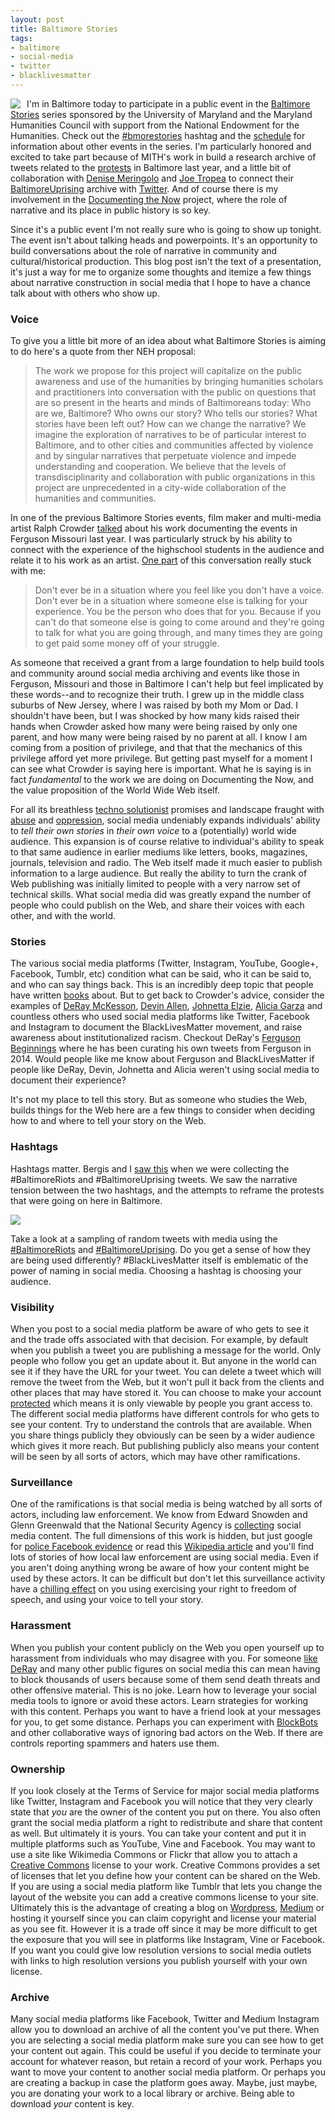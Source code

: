 ```yaml
---
layout: post
title: Baltimore Stories
tags:
- baltimore
- social-media
- twitter
- blacklivesmatter
---
```



<a href="https://arhusynergy.umd.edu/programs/baltimore-stories-narratives-and-life-american-city"><img src="https://arhusynergy.umd.edu/sites/arhusynergy.umd.edu/files/styles/grid/public/baltimore_stories_rectangle.jpg" style="float: left; margin-right: 10px;" class="img-fluid"></a>

I'm in Baltimore today to participate in a public event in the [Baltimore
Stories] series sponsored by the University of Maryland and the Maryland
Humanities Council with support from the National Endowment for the Humanities.
Check out the [#bmorestories] hashtag and the [schedule] for information about
other events in the series. I'm particularly honored and excited to take part
because of MITH's work in build a research archive of tweets related to the
[protests] in Baltimore last year, and a little bit of collaboration with
[Denise Meringolo] and [Joe Tropea] to connect their [BaltimoreUprising] archive
with [Twitter]. And of course there is my involvement in the [Documenting the
Now] project, where the role of narrative and its place in public history is so
key.

Since it's a public event I'm not really sure who is going to show up tonight.
The event isn't about talking heads and powerpoints. It's an opportunity to
build conversations about the role of narrative in community and
cultural/historical production. This blog post isn't the text of a
presentation, it's just a way for me to organize some thoughts and itemize a few
things about narrative construction in social media that I hope to have a 
chance talk about with others who show up.

### Voice

To give you a little bit more of an idea about what Baltimore Stories is aiming
to do here's a quote from ther NEH proposal:

> The work we propose for this project will capitalize on the public awareness
> and use of the humanities by bringing humanities scholars and practitioners
> into conversation with the public on questions that are so present in the
> hearts and minds of Baltimoreans today: Who are we, Baltimore? Who owns our
> story? Who tells our stories? What stories have been left out? How can we
> change the narrative? We imagine the exploration of narratives to be of
> particular interest to Baltimore, and to other cities and communities affected
> by violence and by singular narratives that perpetuate violence and impede
> understanding and cooperation. We believe that the levels of
> transdisciplinarity and collaboration with public organizations in this
> project are unprecedented in a city-wide collaboration of the humanities and
> communities.

In one of the previous Baltimore Stories events, film maker and multi-media
artist Ralph Crowder [talked] about his work documenting the events in Ferguson
Missouri last year. I was particularly struck by his ability to connect with the
experience of the highschool students in the audience and relate it to his work
as an artist. [One part] of this conversation really stuck with me:

> Don't ever be in a situation where you feel like you don't have a voice.
> Don't ever be in a situation where someone else is talking for your
> experience. You be the person who does that for you. Because if you can't do
> that someone else is going to come around and they're going to talk for what
> you are going through, and many times they are going to get paid some money
> off of your struggle.

As someone that received a grant from a large foundation to help build tools
and community around social media archiving and events like
those in Ferguson, Missouri and those in Baltimore I can't help but feel
implicated by these words--and to recognize their truth. I grew up in the middle
class suburbs of New Jersey, where I was raised by both my Mom or Dad. I
shouldn't have been, but I was shocked by how many kids raised their hands when
Crowder asked how many were being raised by only one parent, and how many were
being raised by no parent at all. I know I am coming from a position of
privilege, and that that the mechanics of this privilege afford yet more
privilege. But getting past myself for a moment I can see what Crowder is
saying here is important. What he is saying is in fact *fundamental*
to the work we are doing on Documenting the Now, and the value proposition of
the World Wide Web itself.

For all its breathless [techno solutionist] promises and landscape fraught with
[abuse] and [oppression], social media undeniably expands individuals' ability
to *tell their own stories* in *their own voice* to a (potentially) world wide
audience. This expansion is of course relative to individual's ability to speak
to that same audience in earlier mediums like letters, books, magazines,
journals, television and radio. The Web itself made it much easier to publish
information to a large audience. But really the ability to turn the crank of Web
publishing was initially limited to people with a very narrow set of technical
skills. What social media did was greatly expand the number of people who could
publish on the Web, and share their voices with each other, and with the world.

### Stories

The various social media platforms (Twitter, Instagram,
YouTube, Google+, Facebook, Tumblr, etc) condition what can be said, who it can
be said to, and who can say things back. This is an incredibly deep topic that
people have written [books] about. But to get back to Crowder's advice, consider
the examples of [DeRay McKesson], [Devin Allen], [Johnetta Elzie], [Alicia
Garza] and countless others who used social media platforms like Twitter,
Facebook and Instagram to document the BlackLivesMatter movement, and raise
awareness about institutionalized racism. Checkout DeRay's [Ferguson Beginnings]
where he has been curating his own tweets from Ferguson in 2014. Would people
like me know about Ferguson and BlackLivesMatter if people like DeRay, Devin, 
Johnetta and Alicia weren't using social media to document their experience?

It's not my place to tell this story. But as someone who studies the Web,
builds things for the Web here are a few things to consider when deciding how to
and where to tell your story on the Web.

### Hashtags

Hashtags matter. Bergis and I [saw this] when we were collecting the #BaltimoreRiots
and #BaltimoreUprising tweets. We saw the narrative tension between the two
hashtags, and the attempts to reframe the protests that were going on here in 
Baltimore. 

<div class="text-center">
<a href="https://medium.com/on-archivy/baltimoreuprising-vs-baltimoreriots-f3f37eddc93b"><img class="img-fluid" src="https://cdn-images-1.medium.com/max/800/1*lveQlmf0gl7YwIYgVcUzVA.png"></a>
</div>

Take a look at a sampling of random tweets with media using the 
[#BaltimoreRiots] and [#BaltimoreUprising]. Do you get a sense of how they are
being used differently? #BlackLivesMatter itself is emblematic of the power of
naming in social media. Choosing a hashtag is choosing your audience. 

### Visibility

When you post to a social media platform be aware of who gets to see it and 
the trade offs associated with that decision. For example, by default when you
publish a tweet you are publishing a message for the world. Only people who
follow you get an update about it. But anyone in the world can see it if they
have the URL for your tweet. You can delete a tweet which will remove
the tweet from the Web, but it won't pull it back from the clients and other
places that may have stored it. You can choose to make your account 
[protected] which means it is only viewable by people you grant access to. The
different social media platforms have different controls for who gets to see
your content. Try to understand the controls that are available. When you share
things publicly they obviously can be seen by a wider audience which gives it
more reach. But publishing publicly also means your content will be seen by all
sorts of actors, which may have other ramifications.

### Surveillance

One of the ramifications is that social media is being watched by all sorts of
actors, including law enforcement. We know from Edward Snowden and Glenn
Greenwald that the National Security Agency is [collecting] social media
content. The full dimensions of this work is hidden, but just google for [police
Facebook evidence] or read this [Wikipedia article] and you'll find lots of
stories of how local law enforcement are using social media. Even if you aren't
doing anything wrong be aware of how your content might be used by these actors.
It can be difficult but don't let this surveillance activity have a [chilling
effect] on you using exercising your right to freedom of speech, and using your
voice to tell your story. 

### Harassment

When you publish your content publicly on the Web you open yourself up to 
harassment from individuals who may disagree with you. For someone [like DeRay]
and many other public figures on social media this can mean having to block
thousands of users because some of them send death threats and other offensive
material. This is no joke. Learn how to leverage your social media tools to 
ignore or avoid these actors. Learn strategies for working with this content.
Perhaps you want to have a friend look at your messages for you, to get some
distance. Perhaps you can experiment with [BlockBots] and other collaborative
ways of ignoring bad actors on the Web. If there are controls reporting 
spammers and haters use them.

### Ownership

If you look closely at the Terms of Service for major social media platforms
like Twitter, Instagram and Facebook you will notice that they very clearly
state that *you* are the owner of the content you put on there. You also often
grant the social media platform a right to redistribute and share that content
as well. But ultimately it is yours. You can take your content and put it in
multiple platforms such as YouTube, Vine and Facebook. You may want to use a
site like Wikimedia Commons or Flickr that allow you to attach a 
[Creative Commons] license to your work. Creative Commons provides a set of
licenses that let you define how your content can be shared on the Web. If 
you are using a social media platform like Tumblr that lets you change the
layout of the website you can add a creative commons license to your site.
Ultimately this is the advantage of creating a blog on [Wordpress], [Medium] or
hosting it yourself since you can claim copyright and license your material as
you see fit.  However it is a trade off since it may be more difficult to get
the exposure that you will see in platforms like Instagram, Vine or Facebook.
If you want you could give low resolution versions to social media outlets with
links to high resolution versions you publish yourself with your own license.

### Archive

Many social media platforms like Facebook, Twitter and Medium Instagram allow 
you to download an archive of all the content you've put there. When you are
selecting a social media platform make sure you can see how to get your content
out again. This could be useful if you decide to terminate your account for
whatever reason, but retain a record of your work. Perhaps you want to move your
content to another social media platform. Or perhaps you are creating a backup
in case the platform goes away. Maybe, just maybe, you are donating your work to
a local library or archive. Being able to download *your* content is key.

[Baltimore Stories]: https://www.arhu.umd.edu/news/university-maryland-and-maryland-humanities-council-awarded-neh-grant-advance-discourse-race
[#bmorestories]: https://twitter.com/search?q=%23bmorestories
[BaltimoreUprising]: http://baltimoreuprising2015.org/
[protests]: https://en.wikipedia.org/wiki/2015_Baltimore_protests
[Denise Meringolo]: https://twitter.com/DDMeringolo
[Twitter]: https://twitter.com/baltimoreup
[Documenting the Now]: http://www.docnow.io
[talked]: https://www.youtube.com/watch?v=b6fhs_Q4QFA
[One part]: https://www.youtube.com/watch?v=b6fhs_Q4QFA&feature=youtu.be&t=14m20s
[schedule]: https://arhusynergy.umd.edu/events?program=2481
[techno solutionist]: https://www.amazon.com/Save-Everything-Click-Here-Technological/dp/1610393708
[abuse]: https://www.theguardian.com/technology/series/the-web-we-want
[DeRay McKesson]: https://twitter.com/deray
[Devin Allen]: https://www.instagram.com/bydvnlln/
[oppression]: http://motherboard.vice.com/read/how-mexican-twitter-bots-shut-down-dissent
[books]: https://www.goodreads.com/book/show/16217790-the-culture-of-connectivity
[Johnetta Elzie]: https://twitter.com/Nettaaaaaaaa
[Alicia Garza]: https://en.wikipedia.org/wiki/Alicia_Garza
[Ferguson Beginnings]: https://twitter.com/deray/timelines/519689795627253760
[saw this]: https://medium.com/on-archivy/baltimoreuprising-vs-baltimoreriots-f3f37eddc93b
[#BaltimoreUprising]: https://edsu.github.io/baltimore-uprising-viewer
[#BaltimoreRiots]: https://edsu.github.io/baltimore-riots-viewer
[protected]: https://support.twitter.com/articles/14016
[collecting]: https://www.theguardian.com/world/2013/jul/31/nsa-top-secret-program-online-data
[police Facebook evidence]: https://www.google.com/search?q=police%20facebook%20evidence&rct=j
[Wikipedia article]: https://en.wikipedia.org/wiki/Use_of_social_network_websites_in_investigations
[chilling effect]: https://theintercept.com/2016/04/28/new-study-shows-mass-surveillance-breeds-meekness-fear-and-self-censorship/
[like DeRay]: http://www.theatlantic.com/politics/archive/2015/01/not-just-hashtag-activism-why-social-media-matters-to-protestors/384215/
[BlockBots]: http://www.thedailybeast.com/articles/2015/03/17/how-block-bot-could-save-the-internet.html
[Wordpress]: http://wordpress.org
[Medium]: https://medium.com
[Joe Tropea]: https://twitter.com/yohistorical
[Creative Commons]: https://creativecommons.org/
